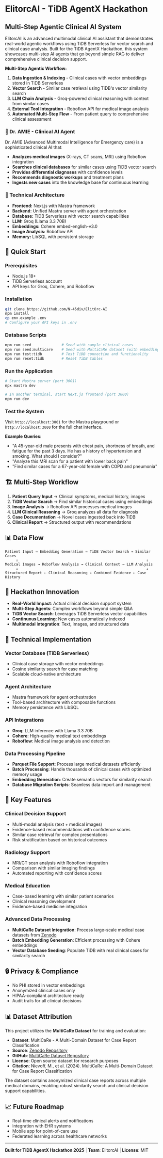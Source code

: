 # ElitorcAI - TiDB AgentX Hackathon

## Multi-Step Agentic Clinical AI System

ElitorcAI is an advanced multimodal clinical AI assistant that demonstrates real-world agentic workflows using TiDB Serverless for vector search and clinical case analysis. Built for the TiDB AgentX Hackathon, this system showcases multi-step AI agents that go beyond simple RAG to deliver comprehensive clinical decision support.

**Multi-Step Agentic Workflow:**
1. **Data Ingestion & Indexing** - Clinical cases with vector embeddings stored in TiDB Serverless
2. **Vector Search** - Similar case retrieval using TiDB's vector similarity search
3. **LLM Chain Analysis** - Groq-powered clinical reasoning with context from similar cases
4. **External Tool Integration** - Roboflow API for medical image analysis
5. **Automated Multi-Step Flow** - From patient query to comprehensive clinical assessment

### 🧠 Dr. AMIE - Clinical AI Agent

Dr. AMIE (Advanced Multimodal Intelligence for Emergency care) is a sophisticated clinical AI that:

- **Analyzes medical images** (X-rays, CT scans, MRI) using Roboflow integration
- **Searches clinical databases** for similar cases using TiDB vector search
- **Provides differential diagnoses** with confidence levels
- **Recommends diagnostic workups** and treatment plans
- **Ingests new cases** into the knowledge base for continuous learning

### 🔧 Technical Architecture

- **Frontend:** Next.js with Mastra framework
- **Backend:** Unified Mastra server with agent orchestration
- **Database:** TiDB Serverless with vector search capabilities
- **LLM:** Groq (Llama 3.3 70B)
- **Embeddings:** Cohere embed-english-v3.0
- **Image Analysis:** Roboflow API
- **Memory:** LibSQL with persistent storage

## 🚀 Quick Start

### Prerequisites
- Node.js 18+
- TiDB Serverless account
- API keys for Groq, Cohere, and Roboflow

### Installation

```bash
git clone https://github.com/N-45div/ElitOrc-AI
npm install
cp env.example .env
# Configure your API keys in .env
```

### Database Scripts

```bash
npm run seed              # Seed with sample clinical cases
npm run seed:multicare    # Seed with MultiCaRe dataset (with embeddings)
npm run test:tidb         # Test TiDB connection and functionality
npm run reset:tidb        # Reset TiDB tables
```

### Run the Application

```bash
# Start Mastra server (port 3001)
npx mastra dev

# In another terminal, start Next.js frontend (port 3000)
npm run dev
```

### Test the System

Visit `http://localhost:3001` for the Mastra playground or `http://localhost:3000` for the full chat interface.

**Example Queries:**
- "A 45-year-old male presents with chest pain, shortness of breath, and fatigue for the past 3 days. He has a history of hypertension and smoking. What should I consider?"
- "Analyze this MRI scan for a patient with lower back pain"
- "Find similar cases for a 67-year-old female with COPD and pneumonia"

## 🏗️ Multi-Step Workflow

1. **Patient Query Input** → Clinical symptoms, medical history, images
2. **TiDB Vector Search** → Find similar historical cases using embeddings
3. **Image Analysis** → Roboflow API processes medical images
4. **LLM Clinical Reasoning** → Groq analyzes all data for diagnosis
5. **Case Documentation** → Novel cases ingested back into TiDB
6. **Clinical Report** → Structured output with recommendations

## 📊 Data Flow

```
Patient Input → Embedding Generation → TiDB Vector Search → Similar Cases
     ↓                                                           ↓
Medical Images → Roboflow Analysis → Clinical Context → LLM Analysis
     ↓                                                           ↓
Structured Report ← Clinical Reasoning ← Combined Evidence ← Case History
```

## 🎯 Hackathon Innovation

- **Real-World Impact**: Actual clinical decision support system
- **Multi-Step Agents**: Complex workflows beyond simple Q&A
- **TiDB Vector Search**: Leverages TiDB Serverless vector capabilities
- **Continuous Learning**: New cases automatically indexed
- **Multimodal Integration**: Text, images, and structured data

## 🔧 Technical Implementation

### Vector Database (TiDB Serverless)
- Clinical case storage with vector embeddings
- Cosine similarity search for case matching
- Scalable cloud-native architecture

### Agent Architecture
- Mastra framework for agent orchestration
- Tool-based architecture with composable functions
- Memory persistence with LibSQL

### API Integrations
- **Groq**: LLM inference with Llama 3.3 70B
- **Cohere**: High-quality medical text embeddings
- **Roboflow**: Medical image analysis and detection

### Data Processing Pipeline
- **Parquet File Support**: Process large medical datasets efficiently
- **Batch Processing**: Handle thousands of clinical cases with optimized memory usage
- **Embedding Generation**: Create semantic vectors for similarity search
- **Database Migration Scripts**: Seamless data import and management

## 🌟 Key Features

### Clinical Decision Support
- Multi-modal analysis (text + medical images)
- Evidence-based recommendations with confidence scores
- Similar case retrieval for complex presentations
- Risk stratification based on historical outcomes

### Radiology Support
- MRI/CT scan analysis with Roboflow integration
- Comparison with similar imaging findings
- Automated reporting with confidence scores

### Medical Education
- Case-based learning with similar patient scenarios
- Clinical reasoning development
- Evidence-based medicine integration

### Advanced Data Processing
- **MultiCaRe Dataset Integration**: Process large-scale medical case datasets from [Zenodo](https://zenodo.org/records/15814064)
- **Batch Embedding Generation**: Efficient processing with Cohere embeddings
- **Vector Database Seeding**: Populate TiDB with real clinical cases for similarity search

## 🔒 Privacy & Compliance

- No PHI stored in vector embeddings
- Anonymized clinical cases only
- HIPAA-compliant architecture ready
- Audit trails for all clinical decisions

## 📊 Dataset Attribution

This project utilizes the **MultiCaRe Dataset** for training and evaluation:

- **Dataset**: MultiCaRe - A Multi-Domain Dataset for Case Report Classification
- **Source**: [Zenodo Repository](https://zenodo.org/records/15814064)
- **GitHub**: [MultiCaRe Dataset Repository](https://github.com/mauro-nievoff/MultiCaRe_Dataset)
- **License**: Open source dataset for research purposes
- **Citation**: Nievoff, M., et al. (2024). MultiCaRe: A Multi-Domain Dataset for Case Report Classification

The dataset contains anonymized clinical case reports across multiple medical domains, enabling robust similarity search and clinical decision support capabilities.

## 📈 Future Roadmap

- Real-time clinical alerts and notifications
- Integration with EHR systems
- Mobile app for point-of-care use
- Federated learning across healthcare networks

---

**Built for TiDB AgentX Hackathon 2025** | **Team**: ElitorcAI | **License**: MIT
